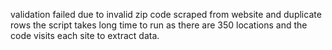 validation failed due to invalid zip code scraped from website and duplicate rows
the script takes long time to run as there are 350 locations and the code visits each site to extract data.

